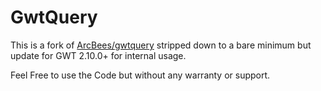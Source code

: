 GwtQuery
========

This is a fork of [ArcBees/gwtquery](https://github.com/ArcBees/gwtquery) stripped down to a bare minimum but update for GWT 2.10.0+ for internal usage.

Feel Free to use the Code but without any warranty or support.
